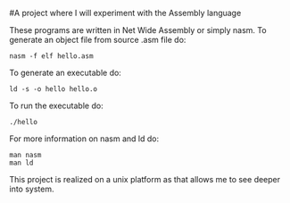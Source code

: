 #A project where I will experiment with the Assembly language

These programs are written in Net Wide Assembly or simply nasm. To generate an object file from source .asm file do:

```
nasm -f elf hello.asm
```

To generate an executable do:

```
ld -s -o hello hello.o
```

To run the executable do:

```
./hello
```

For more information on nasm and ld do:

```
man nasm
man ld
```

This project is realized on a unix platform as that allows me to see deeper into system.